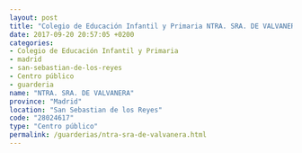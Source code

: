 ```yaml
---
layout: post
title: "Colegio de Educación Infantil y Primaria NTRA. SRA. DE VALVANERA"
date: 2017-09-20 20:57:05 +0200
categories:
- Colegio de Educación Infantil y Primaria
- madrid
- san-sebastian-de-los-reyes
- Centro público
- guarderia
name: "NTRA. SRA. DE VALVANERA"
province: "Madrid"
location: "San Sebastian de los Reyes"
code: "28024617"
type: "Centro público"
permalink: /guarderias/ntra-sra-de-valvanera.html
---
```


